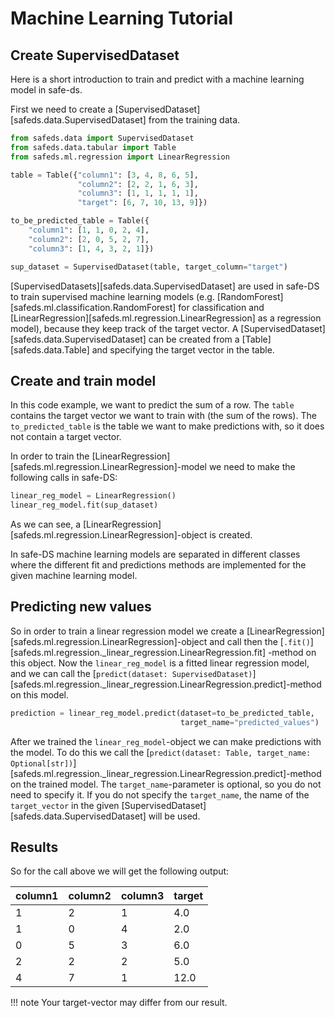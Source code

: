 # Machine Learning Tutorial

## Create SupervisedDataset

Here is a short introduction to train and predict with a machine learning model in safe-ds.

First we need to create a [SupervisedDataset][safeds.data.SupervisedDataset] from the training data.

```python
from safeds.data import SupervisedDataset
from safeds.data.tabular import Table
from safeds.ml.regression import LinearRegression

table = Table({"column1": [3, 4, 8, 6, 5],
               "column2": [2, 2, 1, 6, 3],
               "column3": [1, 1, 1, 1, 1],
               "target": [6, 7, 10, 13, 9]})

to_be_predicted_table = Table({
    "column1": [1, 1, 0, 2, 4],
    "column2": [2, 0, 5, 2, 7],
    "column3": [1, 4, 3, 2, 1]})

sup_dataset = SupervisedDataset(table, target_column="target")
```

[SupervisedDatasets][safeds.data.SupervisedDataset] are used in safe-DS to train supervised machine learning models
(e.g. [RandomForest][safeds.ml.classification.RandomForest] for classification and
[LinearRegression][safeds.ml.regression.LinearRegression] as a regression model), because they keep track of the target
vector. A [SupervisedDataset][safeds.data.SupervisedDataset] can be created from a [Table][safeds.data.Table] and
specifying the target vector in the table.

## Create and train model

In this code example, we want to predict the sum of a row. The `table` contains the target vector we want to
train with (the sum of the rows). The `to_predicted_table` is the table we want to make predictions with, so it
does not contain a target vector.

In order to train the [LinearRegression][safeds.ml.regression.LinearRegression]-model we need to make the following calls
in safe-DS:

```python
linear_reg_model = LinearRegression()
linear_reg_model.fit(sup_dataset)
```

As we can see, a [LinearRegression][safeds.ml.regression.LinearRegression]-object is created.

In safe-DS machine learning models are separated in different classes where the different fit and predictions methods
are implemented for the given machine learning model.

## Predicting new values

So in order to train a linear regression model we create a [LinearRegression][safeds.ml.regression.LinearRegression]-object
and call then the [`.fit()`][safeds.ml.regression._linear_regression.LinearRegression.fit]
-method on this object. Now the `linear_reg_model` is a fitted linear regression model, and we can call the
[`predict(dataset: SupervisedDataset)`][safeds.ml.regression._linear_regression.LinearRegression.predict]-method
on this model.

```python
prediction = linear_reg_model.predict(dataset=to_be_predicted_table,
                                      target_name="predicted_values")
```

After we trained the `linear_reg_model`-object we can make predictions with the model. To do this we call the
[`predict(dataset: Table, target_name: Optional[str])`][safeds.ml.regression._linear_regression.LinearRegression.predict]-method
on the trained model. The `target_name`-parameter is optional, so you do not need to specify it.
If you do not specify the `target_name`, the name of the `target_vector` in the given
[SupervisedDataset][safeds.data.SupervisedDataset] will be used.

## Results

So for the call above we will get the following output:

| column1 | column2 | column3 | target |
| ------- | ------- | ------- | ------ |
| 1       | 2       | 1       | 4.0    |
| 1       | 0       | 4       | 2.0    |
| 0       | 5       | 3       | 6.0    |
| 2       | 2       | 2       | 5.0    |
| 4       | 7       | 1       | 12.0   |

!!! note
    Your target-vector may differ from our result.
